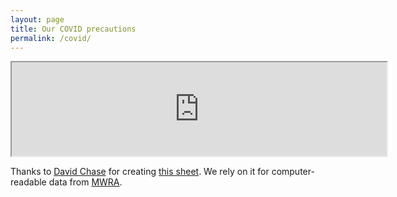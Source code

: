 ```yaml
---
layout: page
title: Our COVID precautions
permalink: /covid/
---
```


<iframe style="width: 600px;" src="https://docs.google.com/spreadsheets/d/e/2PACX-1vQW1RV5pAMaiftdG_mwFqNEbpU-M5sP5zeHJkbLGgouG0Jm3nBlay9wOdcbNX4hVlg5bvkwBL1IzlTD/pubhtml?gid=1664410943&amp;single=true&amp;widget=true&amp;headers=false"></iframe>

Thanks to [David Chase](https://github.com/dr2chase) for creating [this sheet](https://docs.google.com/spreadsheets/d/1UKrPBFedwo-pBhroqP6racz1ReUvhg7L0dEm2wsXoEM/edit).
We rely on it for computer-readable data from [MWRA](https://www.mwra.com/biobot/biobotdata.htm).
